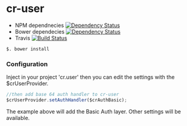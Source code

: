 # cr-user
* NPM dependnecies  [![Dependency Status](https://www.versioneye.com/user/projects/5416f8cd69b273426e00008e/badge.svg?style=flat)](https://www.versioneye.com/user/projects/5416f8cd69b273426e00008e)
* Bower dependecies [![Dependency Status](https://www.versioneye.com/user/projects/5416f8cd69b273385e00008f/badge.svg?style=flat)](https://www.versioneye.com/user/projects/5416f8cd69b273385e00008f)
* Travis            [![Build Status](https://travis-ci.org/corley/cr-user.svg?branch=master)](https://travis-ci.org/corley/cr-user)


``` shell
$. bower install
```

### Configuration
Inject in your project 'cr.user' then you can edit the settings with the $crUserProvider.


``` javascript
//then add base 64 auth handler to cr-user
$crUserProvider.setAuthHandler($crAuthBasic);
```

The example above will add the Basic Auth layer. Other settings will be available.
